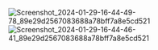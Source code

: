 ![Screenshot_2024-01-29-16-44-49-78_89e29d2567083688a78bff7a8e5cd521](https://github.com/prashant211/quiz_app/assets/108564234/7f5ede4d-145e-41c5-b376-84a711e6951e)
![Screenshot_2024-01-29-16-44-46-41_89e29d2567083688a78bff7a8e5cd521](https://github.com/prashant211/quiz_app/assets/108564234/ba1e4e48-07a5-4bcc-b920-57ea05580f5b)
